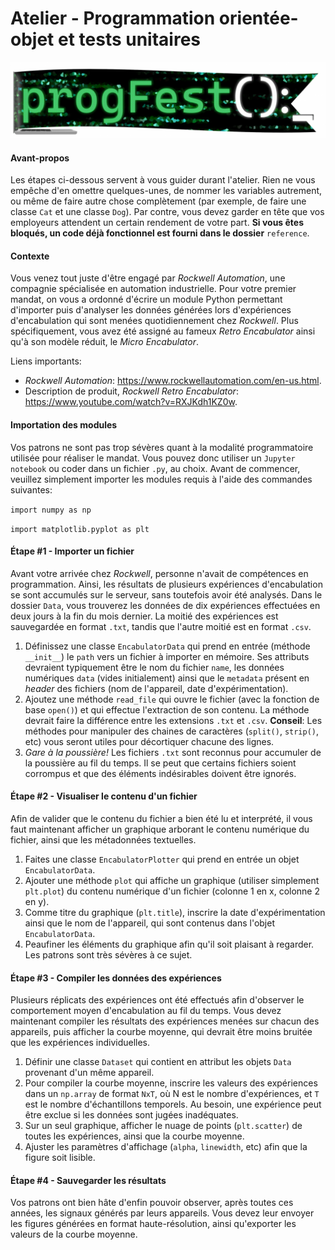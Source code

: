# Atelier - Programmation orientée-objet et tests unitaires

![Logo](/images/LogoProgFest.png)

#### Avant-propos
Les étapes ci-dessous servent à vous guider durant l'atelier. Rien ne vous empêche d'en omettre quelques-unes, de nommer les variables autrement, ou même de faire autre chose complètement (par exemple, de faire une classe `Cat` et une classe `Dog`). Par contre, vous devez garder en tête que vos employeurs attendent un certain rendement de votre part. **Si vous êtes bloqués, un code déjà fonctionnel est fourni dans le dossier** `reference`.

#### Contexte

Vous venez tout juste d'être engagé par *Rockwell Automation*, une compagnie spécialisée en automation industrielle. Pour votre premier mandat, on vous a ordonné d'écrire un  module Python permettant d'importer puis d'analyser les données générées lors d'expériences d'encabulation qui sont menées quotidiennement chez *Rockwell*. Plus spécifiquement, vous avez été assigné au fameux *Retro Encabulator* ainsi qu'à son modèle réduit, le *Micro Encabulator*.

Liens importants:
- *Rockwell Automation*: https://www.rockwellautomation.com/en-us.html.
- Description de produit, *Rockwell Retro Encabulator*: https://www.youtube.com/watch?v=RXJKdh1KZ0w.

#### Importation des modules
Vos patrons ne sont pas trop sévères quant à la modalité programmatoire utilisée pour réaliser le mandat. Vous pouvez donc utiliser un `Jupyter notebook` ou coder dans un fichier `.py`, au choix. Avant de commencer, veuillez simplement importer les modules requis à l'aide des commandes suivantes:

`import numpy as np`

`import matplotlib.pyplot as plt`

#### Étape #1 - Importer un fichier
Avant votre arrivée chez *Rockwell*, personne n'avait de compétences en programmation. Ainsi, les résultats de plusieurs expériences d'encabulation se sont accumulés sur le serveur, sans toutefois avoir été analysés. Dans le dossier `Data`, vous trouverez les données de dix expériences effectuées en deux jours à la fin du mois dernier. La moitié des expériences est sauvegardée en format `.txt`, tandis que l'autre moitié est en format `.csv`.
1. Définissez une classe `EncabulatorData` qui prend en entrée (méthode `__init__`) le `path` vers un fichier à importer en mémoire. Ses attributs devraient typiquement être le nom du fichier `name`, les données numériques `data` (vides initialement) ainsi que le `metadata` présent en *header* des fichiers (nom de l'appareil, date d'expérimentation).
2. Ajoutez une méthode `read_file` qui ouvre le fichier (avec la fonction de base `open()`) et qui effectue l'extraction de son contenu. La méthode devrait faire la différence entre les extensions `.txt` et `.csv`. **Conseil**: Les méthodes pour manipuler des chaines de caractères (`split()`, `strip()`, etc) vous seront utiles pour décortiquer chacune des lignes.
3. *Gare à la poussière!* Les fichiers `.txt` sont reconnus pour accumuler de la poussière au fil du temps. Il se peut que certains fichiers soient corrompus et que des éléments indésirables doivent être ignorés.

#### Étape #2 - Visualiser le contenu d'un fichier
Afin de valider que le contenu du fichier a bien été lu et interprété, il vous faut maintenant afficher un graphique arborant le contenu numérique du fichier, ainsi que les métadonnées textuelles.
1. Faites une classe `EncabulatorPlotter` qui prend en entrée un objet `EncabulatorData`.
2. Ajouter une méthode `plot` qui affiche un graphique (utiliser simplement `plt.plot`) du contenu numérique d'un fichier (colonne 1 en x, colonne 2 en y).
3. Comme titre du graphique (`plt.title`), inscrire la date d'expérimentation ainsi que le nom de l'appareil, qui sont contenus dans l'objet `EncabulatorData`.
4. Peaufiner les éléments du graphique afin qu'il soit plaisant à regarder. Les patrons sont très sévères à ce sujet.

#### Étape #3 - Compiler les données des expériences
Plusieurs réplicats des expériences ont été effectués afin d'observer le comportement moyen d'encabulation au fil du temps. Vous devez maintenant compiler les résultats des expériences menées sur chacun des appareils, puis afficher la courbe moyenne, qui devrait être moins bruitée que les expériences individuelles.
1. Définir une classe `Dataset` qui contient en attribut les objets `Data` provenant d'un même appareil.
2. Pour compiler la courbe moyenne, inscrire les valeurs des expériences dans un `np.array` de format `NxT`, où N est le nombre d'expériences, et `T` est le nombre d'échantillons temporels. Au besoin, une expérience peut être exclue si les données sont jugées inadéquates.
4.  Sur un seul graphique, afficher le nuage de points (`plt.scatter`) de toutes les expériences, ainsi que la courbe moyenne.
5. Ajuster les paramètres d'affichage (`alpha`, `linewidth`, etc) afin que la figure soit lisible. 

#### Étape #4 - Sauvegarder les résultats
Vos patrons ont bien hâte d'enfin pouvoir observer, après toutes ces années, les signaux générés par leurs appareils. Vous devez leur envoyer les figures générées en format haute-résolution, ainsi qu'exporter les valeurs de la courbe moyenne.
 
